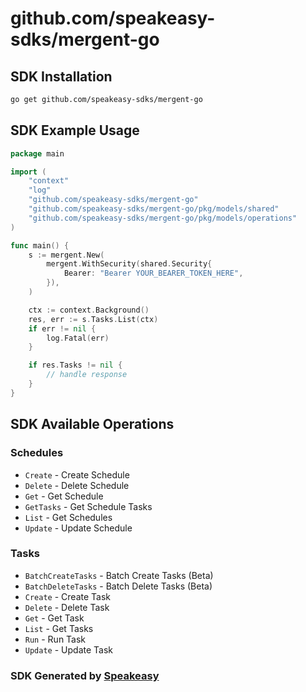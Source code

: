 # github.com/speakeasy-sdks/mergent-go

<!-- Start SDK Installation -->
## SDK Installation

```bash
go get github.com/speakeasy-sdks/mergent-go
```
<!-- End SDK Installation -->

## SDK Example Usage
<!-- Start SDK Example Usage -->
```go
package main

import (
    "context"
    "log"
    "github.com/speakeasy-sdks/mergent-go"
    "github.com/speakeasy-sdks/mergent-go/pkg/models/shared"
    "github.com/speakeasy-sdks/mergent-go/pkg/models/operations"
)

func main() {
    s := mergent.New(
        mergent.WithSecurity(shared.Security{
            Bearer: "Bearer YOUR_BEARER_TOKEN_HERE",
        }),
    )

    ctx := context.Background()
    res, err := s.Tasks.List(ctx)
    if err != nil {
        log.Fatal(err)
    }

    if res.Tasks != nil {
        // handle response
    }
}
```
<!-- End SDK Example Usage -->

<!-- Start SDK Available Operations -->
## SDK Available Operations


### Schedules

* `Create` - Create Schedule
* `Delete` - Delete Schedule
* `Get` - Get Schedule
* `GetTasks` - Get Schedule Tasks
* `List` - Get Schedules
* `Update` - Update Schedule

### Tasks

* `BatchCreateTasks` - Batch Create Tasks (Beta)
* `BatchDeleteTasks` - Batch Delete Tasks (Beta)
* `Create` - Create Task
* `Delete` - Delete Task
* `Get` - Get Task
* `List` - Get Tasks
* `Run` - Run Task
* `Update` - Update Task
<!-- End SDK Available Operations -->

### SDK Generated by [Speakeasy](https://docs.speakeasyapi.dev/docs/using-speakeasy/client-sdks)

